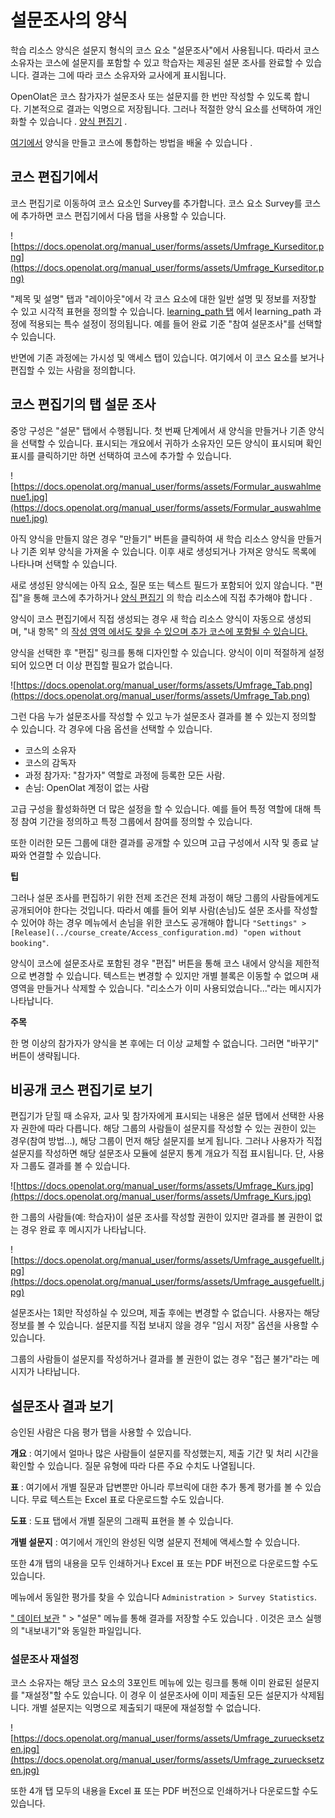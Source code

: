 # 설문조사의 양식

학습 리소스 양식은 설문지 형식의 코스 요소 "설문조사"에서 사용됩니다. 따라서 코스 소유자는 코스에 설문지를 포함할 수 있고 학습자는 제공된 설문 조사를 완료할 수 있습니다. 결과는 그에 따라 코스 소유자와 교사에게 표시됩니다.

OpenOlat은 코스 참가자가 설문조사 또는 설문지를 한 번만 작성할 수 있도록 합니다. 기본적으로 결과는 익명으로 저장됩니다. 그러나 적절한 양식 요소를 선택하여 개인화할 수 있습니다 . [양식 편집기](https://docs.openolat.org/manual_user/forms/Form_editor_Questionnaire_editor/) .

[여기에서](https://docs.openolat.org/manual_user/forms/Three_Steps_to_your_Form/) 양식을 만들고 코스에 통합하는 방법을 배울 수 있습니다 .

## 코스 편집기에서

코스 편집기로 이동하여 코스 요소인 Survey를 추가합니다. 코스 요소 Survey를 코스에 추가하면 코스 편집기에서 다음 탭을 사용할 수 있습니다.

![https://docs.openolat.org/manual_user/forms/assets/Umfrage_Kurseditor.png](https://docs.openolat.org/manual_user/forms/assets/Umfrage_Kurseditor.png)

"제목 및 설명" 탭과 "레이아웃"에서 각 코스 요소에 대한 일반 설명 및 정보를 저장할 수 있고 시각적 표현을 정의할 수 있습니다. [learning_path 탭](https://docs.openolat.org/manual_user/course_create/Learning_path_course_-_Course_editor/) 에서 learning_path 과정에 적용되는 특수 설정이 정의됩니다. 예를 들어 완료 기준 "참여 설문조사"를 선택할 수 있습니다.

반면에 기존 과정에는 가시성 및 액세스 탭이 있습니다. 여기에서 이 코스 요소를 보거나 편집할 수 있는 사람을 정의합니다.

## 코스 편집기의 탭 설문 조사

중앙 구성은 "설문" 탭에서 수행됩니다. 첫 번째 단계에서 새 양식을 만들거나 기존 양식을 선택할 수 있습니다. 표시되는 개요에서 귀하가 소유자인 모든 양식이 표시되며 확인 표시를 클릭하기만 하면 선택하여 코스에 추가할 수 있습니다.

![https://docs.openolat.org/manual_user/forms/assets/Formular_auswahlmenue1.jpg](https://docs.openolat.org/manual_user/forms/assets/Formular_auswahlmenue1.jpg)

아직 양식을 만들지 않은 경우 "만들기" 버튼을 클릭하여 새 학습 리소스 양식을 만들거나 기존 외부 양식을 가져올 수 있습니다. 이후 새로 생성되거나 가져온 양식도 목록에 나타나며 선택할 수 있습니다.

새로 생성된 양식에는 아직 요소, 질문 또는 텍스트 필드가 포함되어 있지 않습니다. "편집"을 통해 코스에 추가하거나 [양식 편집기](https://docs.openolat.org/manual_user/forms/Form_editor_Questionnaire_editor/) 의 학습 리소스에 직접 추가해야 합니다 .

양식이 코스 편집기에서 직접 생성되는 경우 새 학습 리소스 양식이 자동으로 생성되며, "내 항목" 의 [작성 영역 에서도 찾을 수 있으며 추가 코스에 포함될 수 있습니다.](https://docs.openolat.org/manual_user/authoring/)

양식을 선택한 후 "편집" 링크를 통해 디자인할 수 있습니다. 양식이 이미 적절하게 설정되어 있으면 더 이상 편집할 필요가 없습니다.

![https://docs.openolat.org/manual_user/forms/assets/Umfrage_Tab.png](https://docs.openolat.org/manual_user/forms/assets/Umfrage_Tab.png)

그런 다음 누가 설문조사를 작성할 수 있고 누가 설문조사 결과를 볼 수 있는지 정의할 수 있습니다. 각 경우에 다음 옵션을 선택할 수 있습니다.

- 코스의 소유자
- 코스의 감독자
- 과정 참가자: "참가자" 역할로 과정에 등록한 모든 사람.
- 손님: OpenOlat 계정이 없는 사람

고급 구성을 활성화하면 더 많은 설정을 할 수 있습니다. 예를 들어 특정 역할에 대해 특정 참여 기간을 정의하고 특정 그룹에서 참여를 정의할 수 있습니다.

또한 이러한 모든 그룹에 대한 결과를 공개할 수 있으며 고급 구성에서 시작 및 종료 날짜와 연결할 수 있습니다.

**팁**

그러나 설문 조사를 편집하기 위한 전제 조건은 전체 과정이 해당 그룹의 사람들에게도 공개되어야 한다는 것입니다. 따라서 예를 들어 외부 사람(손님)도 설문 조사를 작성할 수 있어야 하는 경우 메뉴에서 손님을 위한 코스도 공개해야 합니다 `"Settings" > [Release](../course_create/Access_configuration.md) "open without booking"`.

양식이 코스에 설문조사로 포함된 경우 "편집" 버튼을 통해 코스 내에서 양식을 제한적으로 변경할 수 있습니다. 텍스트는 변경할 수 있지만 개별 블록은 이동할 수 없으며 새 영역을 만들거나 삭제할 수 있습니다. "리소스가 이미 사용되었습니다..."라는 메시지가 나타납니다.

**주목**

한 명 이상의 참가자가 양식을 본 후에는 더 이상 교체할 수 없습니다. 그러면 "바꾸기" 버튼이 생략됩니다.

## 비공개 코스 편집기로 보기

편집기가 닫힐 때 소유자, 교사 및 참가자에게 표시되는 내용은 설문 탭에서 선택한 사용자 권한에 따라 다릅니다. 해당 그룹의 사람들이 설문지를 작성할 수 있는 권한이 있는 경우(참여 방법...), 해당 그룹이 먼저 해당 설문지를 보게 됩니다. 그러나 사용자가 직접 설문지를 작성하면 해당 설문조사 모듈에 설문지 통계 개요가 직접 표시됩니다. 단, 사용자 그룹도 결과를 볼 수 있습니다.

![https://docs.openolat.org/manual_user/forms/assets/Umfrage_Kurs.jpg](https://docs.openolat.org/manual_user/forms/assets/Umfrage_Kurs.jpg)

한 그룹의 사람들(예: 학습자)이 설문 조사를 작성할 권한이 있지만 결과를 볼 권한이 없는 경우 완료 후 메시지가 나타납니다.

![https://docs.openolat.org/manual_user/forms/assets/Umfrage_ausgefuellt.jpg](https://docs.openolat.org/manual_user/forms/assets/Umfrage_ausgefuellt.jpg)

설문조사는 1회만 작성하실 수 있으며, 제출 후에는 변경할 수 없습니다. 사용자는 해당 정보를 볼 수 있습니다. 설문지를 직접 보내지 않을 경우 "임시 저장" 옵션을 사용할 수 있습니다.

그룹의 사람들이 설문지를 작성하거나 결과를 볼 권한이 없는 경우 "접근 불가"라는 메시지가 나타납니다.

## 설문조사 결과 보기

승인된 사람은 다음 평가 탭을 사용할 수 있습니다.

**개요** : 여기에서 얼마나 많은 사람들이 설문지를 작성했는지, 제출 기간 및 처리 시간을 확인할 수 있습니다. 질문 유형에 따라 다른 주요 수치도 나열됩니다.

**표** : 여기에서 개별 질문과 답변뿐만 아니라 루브릭에 대한 추가 통계 평가를 볼 수 있습니다. 무료 텍스트는 Excel 표로 다운로드할 수도 있습니다.

**도표** : 도표 탭에서 개별 질문의 그래픽 표현을 볼 수 있습니다.

**개별 설문지** : 여기에서 개인의 완성된 익명 설문지 전체에 액세스할 수 있습니다.

또한 4개 탭의 내용을 모두 인쇄하거나 Excel 표 또는 PDF 버전으로 다운로드할 수도 있습니다.

메뉴에서 동일한 평가를 찾을 수 있습니다 `Administration > Survey Statistics`.

[" 데이터 보관](https://docs.openolat.org/manual_user/course_operation/Using_Course_Tools/) " > "설문" 메뉴를 통해 결과를 저장할 수도 있습니다 . 이것은 코스 실행의 "내보내기"와 동일한 파일입니다.

### 설문조사 재설정

코스 소유자는 해당 코스 요소의 3포인트 메뉴에 있는 링크를 통해 이미 완료된 설문지를 "재설정"할 수도 있습니다. 이 경우 이 설문조사에 이미 제출된 모든 설문지가 삭제됩니다. 개별 설문지는 익명으로 제출되기 때문에 재설정할 수 없습니다.

![https://docs.openolat.org/manual_user/forms/assets/Umfrage_zuruecksetzen.jpg](https://docs.openolat.org/manual_user/forms/assets/Umfrage_zuruecksetzen.jpg)

또한 4개 탭 모두의 내용을 Excel 표 또는 PDF 버전으로 인쇄하거나 다운로드할 수도 있습니다.